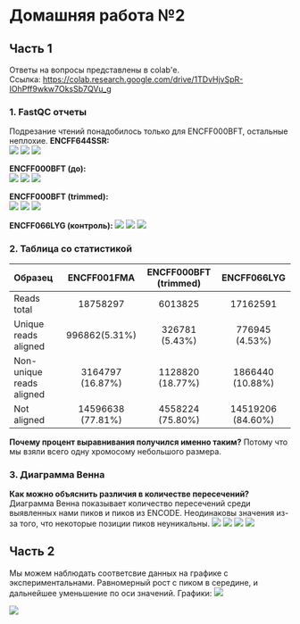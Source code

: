 # Домашняя работа №2
## Часть 1
Ответы на вопросы представлены в colab'е.  
Ссылка: https://colab.research.google.com/drive/1TDvHjvSpR-IOhPff9wkw7OksSb7QVu_g
### 1. FastQC отчеты
Подрезание чтений понадобилось только для ENCFF000BFT, остальные неплохие.
**ENCFF644SSR:**  
<img src="/img/10.png"/>
<img src="/img/11.png"/>
<img src="/img/12.png"/>

**ENCFF000BFT (до):**  
<img src="/img/1.png"/>
<img src="/img/2.png"/>
<img src="/img/3.png"/>

**ENCFF000BFT (trimmed):**  
<img src="/img/4.png"/>
<img src="/img/5.png"/>
<img src="/img/6.png"/>

**ENCFF066LYG (контроль):** 
<img src="/img/7.png"/>
<img src="/img/8.png"/>
<img src="/img/9.png"/>

### 2. Таблица со статистикой
|Образец                 |ENCFF001FMA|ENCFF000BFT (trimmed)|ENCFF066LYG|
|:-----------------------|:---------:|:---------:|:--------------------:|
|Reads total             |18758297          |6013825	   |17162591              |
|Unique reads aligned    |996862(5.31%)	    |326781 (5.43%)	    |776945 (4.53%)	                |
|Non-unique reads aligned|3164797 (16.87%)    |1128820 (18.77%)	    |1866440 (10.88%)	               |
|Not aligned             |14596638 (77.81%)   |4558224 (75.80%)   |14519206 (84.60%)               |

**Почему процент выравнивания получился именно таким?** 
Потому что мы взяли всего одну хромосому небольшого размера.

### 3. Диаграмма Венна
**Как можно объяснить различия в количестве пересечений?**
Диаграмма Венна показывает количество пересечений среди выявленных нами пиков и пиков из ENCODE. Неодинаковы значения из-за того, что некоторые позиции пиков неуникальны.
<img src="/img/v1.png"/>
<img src="/img/v2.png"/>
<img src="/img/v3.png"/>
<img src="/img/v4.png"/>

## Часть 2
Мы можем наблюдать соответсвие данных на графике с экспериментальнами. Равномерный рост с пиком в середине, и дальнейшее уменьшение по оси значений. Графики:
<img src="/img/21.png"/>

<img src="/img/22.png"/>
